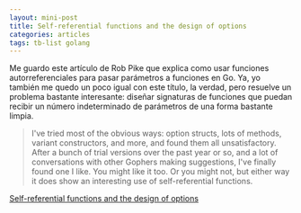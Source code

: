 ```yaml
---
layout: mini-post
title: Self-referential functions and the design of options 
categories: articles
tags: tb-list golang
---
```


Me guardo este artículo de Rob Pike que explica como usar funciones autorreferenciales para pasar parámetros a funciones en Go. Ya, yo también me quedo un poco igual con este título, la verdad, pero resuelve un problema bastante interesante: diseñar signaturas de funciones que puedan recibir un número indeterminado de parámetros de una forma bastante limpia.

> I've tried most of the obvious ways: option structs, lots of methods, variant constructors, and more, and found them all unsatisfactory. After a bunch of trial versions over the past year or so, and a lot of conversations with other Gophers making suggestions, I've finally found one I like. You might like it too. Or you might not, but either way it does show an interesting use of self-referential functions.

[Self-referential functions and the design of options ](https://commandcenter.blogspot.com/2014/01/self-referential-functions-and-design.html)
